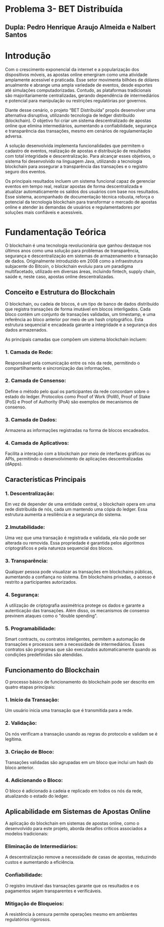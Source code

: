 # Problema 3- BET Distribuída
## Dupla: Pedro Henrique Araujo Almeida e Nalbert Santos

# Introdução 
Com o crescimento exponencial da internet e a popularização dos dispositivos móveis, as apostas online emergiram como uma atividade amplamente acessível e praticada. Esse setor movimenta bilhões de dólares anualmente e abrange uma ampla variedade de eventos, desde esportes até simulações computadorizadas. Contudo, as plataformas tradicionais são majoritariamente centralizadas, gerando dependência de intermediários e potencial para manipulação ou restrições regulatórias por governos.

Diante desse cenário, o projeto “BET Distribuída” propôs desenvolver uma alternativa disruptiva, utilizando tecnologia de ledger distribuído (blockchain). O objetivo foi criar um sistema descentralizado de apostas online que elimina intermediários, aumentando a confiabilidade, segurança e transparência das transações, mesmo em cenários de regulamentação adversa.

A solução desenvolvida implementa funcionalidades que permitem o cadastro de eventos, realização de apostas e distribuição de resultados com total integridade e descentralização. Para alcançar esses objetivos, o sistema foi desenvolvido na linguagem Java, utilizando a tecnologia blockchain para assegurar a transparência das transações e o registro seguro dos eventos.

Os principais resultados incluem um sistema funcional capaz de gerenciar eventos em tempo real, realizar apostas de forma descentralizada e atualizar automaticamente os saldos dos usuários com base nos resultados. Esse sistema, acompanhado de documentação técnica robusta, reforça o potencial da tecnologia blockchain para transformar o mercado de apostas online e atender às demandas de usuários e regulamentadores por soluções mais confiáveis e acessíveis.

# Fundamentação Teórica
O blockchain é uma tecnologia revolucionária que ganhou destaque nos últimos anos como uma solução para problemas de transparência, segurança e descentralização em sistemas de armazenamento e transação de dados. Originalmente introduzido em 2008 como a infraestrutura subjacente do Bitcoin, o blockchain evoluiu para um paradigma multifacetado, utilizado em diversas áreas, incluindo fintech, supply chain, saúde e, neste caso, apostas online descentralizadas.
## Conceito e Estrutura do Blockchain
O blockchain, ou cadeia de blocos, é um tipo de banco de dados distribuído que registra transações de forma imutável em blocos interligados. Cada bloco contém um conjunto de transações validadas, um timestamp, e uma referência ao bloco anterior por meio de um hash criptográfico. Esta estrutura sequencial e encadeada garante a integridade e a segurança dos dados armazenados.

As principais camadas que compõem um sistema blockchain incluem:

### 1. Camada de Rede: 
Responsável pela comunicação entre os nós da rede, permitindo o compartilhamento e sincronização das informações.
### 2. Camada de Consenso: 
Define o método pelo qual os participantes da rede concordam sobre o estado do ledger. Protocolos como Proof of Work (PoW), Proof of Stake (PoS) e Proof of Authority (PoA) são exemplos de mecanismos de consenso.
### 3. Camada de Dados: 
Armazena as informações registradas na forma de blocos encadeados.
### 4. Camada de Aplicativos: 
Facilita a interação com a blockchain por meio de interfaces gráficas ou APIs, permitindo o desenvolvimento de aplicações descentralizadas (dApps).

## Características Principais
### 1. Descentralização:
Em vez de depender de uma entidade central, o blockchain opera em uma rede distribuída de nós, cada um mantendo uma cópia do ledger. Essa estrutura aumenta a resiliência e a segurança do sistema.
### 2.Imutabilidade:
Uma vez que uma transação é registrada e validada, ela não pode ser alterada ou removida. Essa propriedade é garantida pelos algoritmos criptográficos e pela natureza sequencial dos blocos.
### 3. Transparência:
Qualquer pessoa pode visualizar as transações em blockchains públicas, aumentando a confiança no sistema. Em blockchains privadas, o acesso é restrito a participantes autorizados.
### 4. Segurança:
A utilização de criptografia assimétrica protege os dados e garante a autenticação das transações. Além disso, os mecanismos de consenso previnem ataques como o "double spending".
### 5. Programabilidade:
Smart contracts, ou contratos inteligentes, permitem a automação de transações e processos sem a necessidade de intermediários. Esses contratos são programas que são executados automaticamente quando as condições predefinidas são atendidas.

## Funcionamento do Blockchain
O processo básico de funcionamento do blockchain pode ser descrito em quatro etapas principais:

### 1. Início da Transação: 
Um usuário inicia uma transação que é transmitida para a rede.
### 2. Validação: 
Os nós verificam a transação usando as regras do protocolo e validam se é legítima.
### 3. Criação de Bloco: 
Transações validadas são agrupadas em um bloco que inclui um hash do bloco anterior.
### 4. Adicionando o Bloco: 
O bloco é adicionado à cadeia e replicado em todos os nós da rede, atualizando o estado do ledger.

## Aplicabilidade em Sistemas de Apostas Online
A aplicação do blockchain em sistemas de apostas online, como o desenvolvido para este projeto, aborda desafios críticos associados a modelos tradicionais:
### Eliminação de Intermediários: 
A descentralização remove a necessidade de casas de apostas, reduzindo custos e aumentando a eficiência.
### Confiabilidade: 
O registro imutável das transações garante que os resultados e os pagamentos sejam transparentes e verificáveis.
### Mitigação de Bloqueios: 
A resistência à censura permite operações mesmo em ambientes regulatórios rigorosos.



